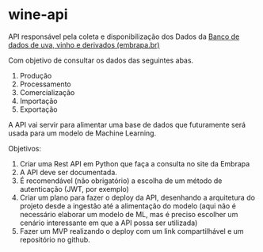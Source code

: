 # wine-api



API responsável pela coleta e disponibilização dos Dados da [Banco de dados de uva, vinho e derivados (embrapa.br)](http://vitibrasil.cnpuv.embrapa.br/index.php?opcao=opt_01)


Com objetivo de consultar os dados das seguintes abas.

1. Produção
2. Processamento
3. Comercialização
4. Importação
5. Exportação


A API vai servir para alimentar uma base de dados que futuramente será usada para um modelo de Machine Learning.

Objetivos:

1. Criar uma Rest API em Python que faça a consulta no site da Embrapa
2.  A API deve ser documentada.
3.  É recomendável (não obrigatório) a escolha de um método de autenticação (JWT, por exemplo)
4. Criar um plano para fazer o deploy da API, desenhando a arquitetura do projeto desde a ingestão até a alimentação do modelo (aqui não é necessário elaborar um modelo de ML, mas é preciso escolher um cenário interessante em que a API possa ser utilizada)
5. Fazer um MVP realizando o deploy com um link compartilhável e um repositório no github.